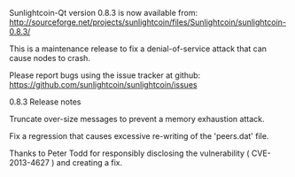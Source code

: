 Sunlightcoin-Qt version 0.8.3 is now available from:
  http://sourceforge.net/projects/sunlightcoin/files/Sunlightcoin/sunlightcoin-0.8.3/

This is a maintenance release to fix a denial-of-service attack that
can cause nodes to crash.

Please report bugs using the issue tracker at github:
  https://github.com/sunlightcoin/sunlightcoin/issues

0.8.3 Release notes

Truncate over-size messages to prevent a memory exhaustion attack.

Fix a regression that causes excessive re-writing of the 'peers.dat' file.


Thanks to Peter Todd for responsibly disclosing the vulnerability
( CVE-2013-4627 ) and creating a fix.
